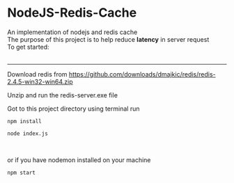 # NodeJS-Redis-Cache
An implementation of nodejs and redis cache<br>
The purpose of this project is to help reduce <b>latency</b> in server request<br>
To get started:<br>
<br>

<hr>

 Download redis from https://github.com/downloads/dmajkic/redis/redis-2.4.5-win32-win64.zip<br>
 
 Unzip and run the redis-server.exe file<br>

 Got to this project directory using terminal run
 <br>
 
 ```
 npm install
 ```
 
  ```
 node index.js 
 ```
 <br>
 
 or if you have nodemon installed on your machine
 <br>
  ```
 npm start
 ```
 
 
 
 

 
 

